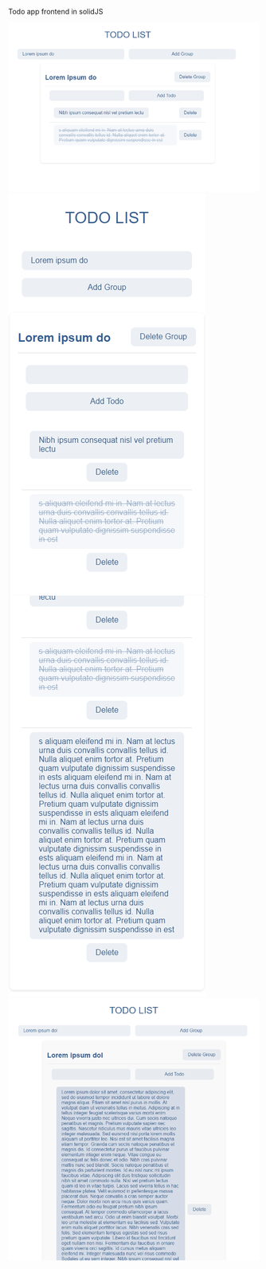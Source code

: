 Todo app frontend in solidJS

![Alt text](./screenshots/Screenshot_1.png)
![Alt text](./screenshots/Screenshot_2.png)
![Alt text](./screenshots/Screenshot_3.png)
![Alt text](./screenshots/Screenshot_4.png)

